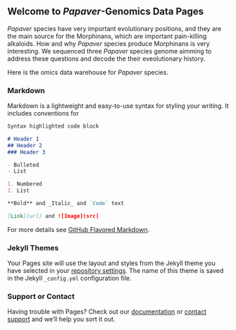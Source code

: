 ## **Welcome to _Papaver_-Genomics Data Pages**

_Papaver_ species have very important evolutionary positions, and they are the main source for the Morphinans, which are important pain-killing alkaloids. How and why _Papaver_ species produce Morphinans is very interesting. We sequenced three _Papaver_ species genome aimming to address these questions and decode the their eveolutionary history.

Here is the omics data warehouse for _Papaver_ species.

### Markdown

Markdown is a lightweight and easy-to-use syntax for styling your writing. It includes conventions for

```markdown
Syntax highlighted code block

# Header 1
## Header 2
### Header 3

- Bulleted
- List

1. Numbered
2. List

**Bold** and _Italic_ and `Code` text

[Link](url) and ![Image](src)
```

For more details see [GitHub Flavored Markdown](https://guides.github.com/features/mastering-markdown/).

### Jekyll Themes

Your Pages site will use the layout and styles from the Jekyll theme you have selected in your [repository settings](https://github.com/xjtu-omics/Papaver.github.io/settings). The name of this theme is saved in the Jekyll `_config.yml` configuration file.

### Support or Contact

Having trouble with Pages? Check out our [documentation](https://docs.github.com/categories/github-pages-basics/) or [contact support](https://github.com/contact) and we’ll help you sort it out.
